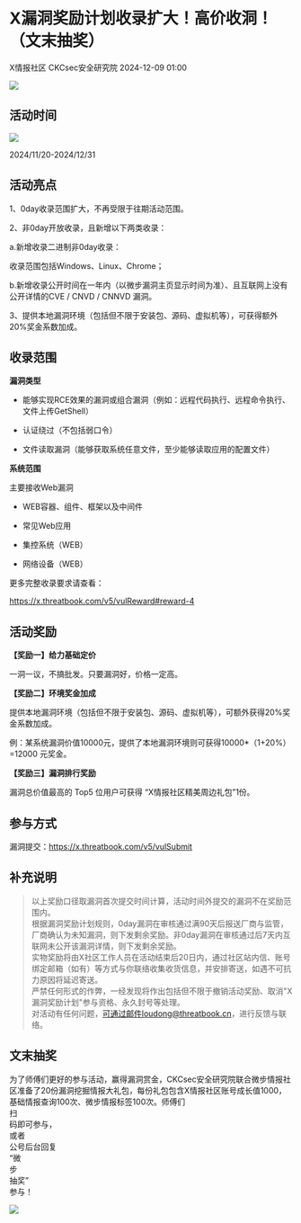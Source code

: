 #  X漏洞奖励计划收录扩大！高价收洞！（文末抽奖）   
X情报社区  CKCsec安全研究院   2024-12-09 01:00  
  
![](https://mmbiz.qpic.cn/sz_mmbiz_jpg/05AlicrBviacWKG10iarrsZjJib9dzusAoSibKqku4FWWfChtKJic0Q8AgvJDyGxQvA0yricfxR2yQ4vcQ7qNtNnqibjQw/640?wx_fmt=jpeg&from=appmsg "")  
## 活动时间  
  
![](https://mmbiz.qpic.cn/mmbiz_gif/EyqodbmHwibtlBWzPPB8CoWu96akZTAC19SanMbhZ5KykGaicSDxXSiaLfsibl4wYCFWwS34jRib7WibayweVAib6TFhA/640?&wx_fmt=gif "")  
  
2024/11/20-2024/12/31  
  
## 活动亮点  
  
1、0day收录范围扩大，不再受限于往期活动范围。  
  
  
2、非0day开放收录，且新增以下两类收录：  
  
a.新增收录二进制非0day收录：  
  
收录范围包括Windows、Linux、Chrome；  
  
b.新增收录公开时间在一年内（以微步漏洞主页显示时间为准）、且互联网上没有公开详情的CVE / CNVD / CNNVD 漏洞。  
  
  
3、提供本地漏洞环境（包括但不限于安装包、源码、虚拟机等），可获得额外20%奖金系数加成。  
  
  
## 收录范围  
  
**漏洞类型**  
- 能够实现RCE效果的漏洞或组合漏洞（例如：远程代码执行、远程命令执行、文件上传GetShell）  
  
- 认证绕过（不包括弱口令）  
  
- 文件读取漏洞（能够获取系统任意文件，至少能够读取应用的配置文件）  
  
**系统范围**  
  
主要接收Web漏洞  
- WEB容器、组件、框架以及中间件  
  
- 常见Web应用  
  
- 集控系统（WEB）  
  
- 网络设备（WEB）  
  
更多完整收录要求请查看：  
  
https://x.threatbook.com/v5/vulReward#reward-4  
## 活动奖励  
  
**【奖励一】给力基础定价**  
  
一洞一议，不搞批发。只要漏洞好，价格一定高。  
  
**【奖励二】环境奖金加成**  
  
提供本地漏洞环境（包括但不限于安装包、源码、虚拟机等），可额外获得20%奖金系数加成。  
  
例：某系统漏洞价值10000元，提供了本地漏洞环境则可获得10000*（1+20%）=12000 元奖金。  
  
**【奖励三】漏洞排行奖励**  
  
漏洞总价值最高的 Top5 位用户可获得 “X情报社区精美周边礼包”1份。  
## 参与方式  
  
漏洞提交：https://x.threatbook.com/v5/vulSubmit  
## 补充说明  
> 以上奖励口径取漏洞首次提交时间计算，活动时间外提交的漏洞不在奖励范围内。  
> 根据漏洞奖励计划规则，0day漏洞在审核通过满90天后报送厂商与监管，厂商确认为未知漏洞，则下发剩余奖励。非0day漏洞在审核通过后7天内互联网未公开该漏洞详情，则下发剩余奖励。  
> 实物奖励将由X社区工作人员在活动结束后20日内，通过社区站内信、账号绑定邮箱（如有）等方式与你联络收集收货信息，并安排寄送，如遇不可抗力原因将延迟寄送。  
> 严禁任何形式的作弊，一经发现将作出包括但不限于撤销活动奖励、取消"X漏洞奖励计划"参与资格、永久封号等处理。  
> 对活动有任何问题，可通过邮件loudong@threatbook.cn，进行反馈与联络。  
  
## 文末抽奖  
  
为了师傅们更好的参与活动，赢得漏洞赏金，CKCsec安全研究院联合微步情报社区准备了20份漏洞挖掘情报大礼包，每份礼包包含X情报社区账号成长值1000，基础情报查询100次、微步情报标签100次。师傅们  
扫  
码即可参与，  
或者  
公号后台回复  
“微  
步  
抽奖”  
参与！  
  
![](https://mmbiz.qpic.cn/sz_mmbiz_png/05AlicrBviacWKG10iarrsZjJib9dzusAoSibWPYj3B2ILK5Lmwt2xK7Uj0dLkoTf0McQGeCyg708BEv2vy8NNKMibIg/640?wx_fmt=png&from=appmsg "")  
  
  

